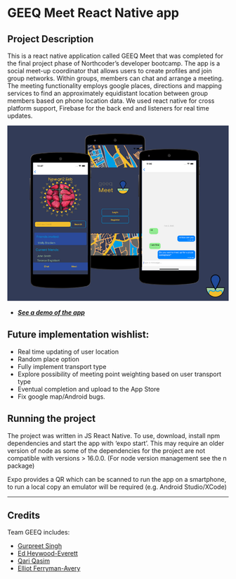 # GEEQ Meet React Native app

## Project Description

This is a react native application called GEEQ Meet that was completed for the final project phase of Northcoder’s developer bootcamp.
The app is a social meet-up coordinator that allows users to create profiles and join group networks. Within groups, members can chat and arrange a meeting. The meeting functionality employs google places, directions and mapping services to find an approximately equidistant location between group members based on phone location data.
We used react native for cross platform support, Firebase for the back end and listeners for real time updates.

![Three phone screens. The first displays an image of strawberries, a search bar, a list of invited friends, and a list of current friends. The second displays a login screen. The last displays a chat screen.](https://github.com/TermMC/GEEQ/blob/main/assets/readMeImg.png?raw=true)

- [**_See a demo of the app_**](https://github.com/TermMC/GEEQ/blob/main/videoDemo.mp4)

## Future implementation wishlist:

- Real time updating of user location
- Random place option
- Fully implement transport type
- Explore possibility of meeting point weighting based on user transport type
- Eventual completion and upload to the App Store
- Fix google map/Android bugs.

## Running the project

The project was written in JS React Native. To use, download, install npm dependencies and start the app with ‘expo start’. This may require an older version of node as some of the dependencies for the project are not compatible with versions > 16.0.0. (For node version management see the n package)

Expo provides a QR which can be scanned to run the app on a smartphone, to run a local copy an emulator will be required (e.g. Android Studio/XCode)

---

## Credits

Team GEEQ includes:

- [Gurpreet Singh](https://github.com/gsinghg19/)
- [Ed Heywood-Everett](https://github.com/edheyev)
- [Qari Qasim](https://github.com/qmqasim99)
- [Elliot Ferryman-Avery](https://github.com/TermMC)
